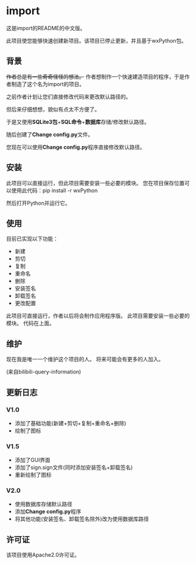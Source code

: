 # import

这是import的README的中文版。

此项目使您能够快速创建新项目。该项目已停止更新，并且基于wxPython包。

## 背景

~~作者总是有一些奇奇怪怪的想法。~~ 作者想制作一个快速建造项目的程序，于是作者制造了这个名为import的项目。

之前作者计划让您们直接修改代码来更改默认路径的。

但后来仔细想想，貌似有点太不方便了。

于是又使用**SQLite3包**+**SQL命令**+**数据库**存储/修改默认路径。

随后创建了**Change config.py**文件。

您现在可以使用**Change config.py**程序直接修改默认路径。

## 安装

此项目可以直接运行，但此项目需要安装一些必要的模块。 您在项目保存位置可以使用此代码：pip install -r wxPython

然后打开Python并运行它。

## 使用

目前已实现以下功能：

- 新建
- 剪切
- 复制
- 重命名
- 删除
- 安装签名
- 卸载签名
- 更改配置

此项目可直接运行，作者以后将会制作应用程序版。 此项目需要安装一些必要的模块。
代码在上面。

## 维护

现在我是唯一一个维护这个项目的人。
将来可能会有更多的人加入。

(来自bilibili-query-information)

## 更新日志

### V1.0

- 添加了基础功能(新建+剪切+复制+重命名+删除)
- 绘制了图标

### V1.5

- 添加了GUI界面
- 添加了sign.sign文件(同时添加安装签名+卸载签名)
- 重新绘制了图标

### V2.0

- 使用数据库存储默认路径
- 添加**Change config.py**程序
- 将其他功能(安装签名、卸载签名除外)改为使用数据库路径

## 许可证

该项目使用Apache2.0许可证。



